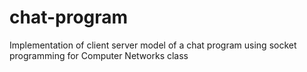 chat-program
============

Implementation of client server model of a chat program using socket programming for Computer Networks class
